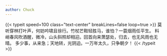 ```yaml
---
author: Chuck
---
```


{{< typeit
  speed=100
  class="text-center"
  breakLines=false
  loop=true >}}
莫听穿林打叶声，何妨吟啸且徐行。竹杖芒鞋轻胜马，谁怕？一蓑烟雨任平生。
料峭春风吹酒醒，微冷，山头斜照却相迎。回首向来萧瑟处，归去，也无风雨也无晴。
多少事，从来急；天地转，光阴迫。一万年太久，只争朝夕！
{{< /typeit >}}
